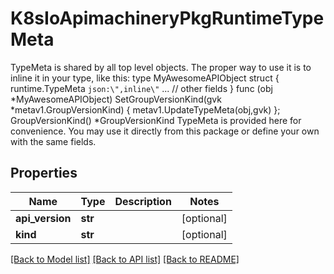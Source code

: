 # K8sIoApimachineryPkgRuntimeTypeMeta

TypeMeta is shared by all top level objects. The proper way to use it is to inline it in your type, like this:   type MyAwesomeAPIObject struct {       runtime.TypeMeta    `json:\",inline\"`       ... // other fields  }  func (obj *MyAwesomeAPIObject) SetGroupVersionKind(gvk *metav1.GroupVersionKind) { metav1.UpdateTypeMeta(obj,gvk) }; GroupVersionKind() *GroupVersionKind  TypeMeta is provided here for convenience. You may use it directly from this package or define your own with the same fields.

## Properties
Name | Type | Description | Notes
------------ | ------------- | ------------- | -------------
**api_version** | **str** |  | [optional] 
**kind** | **str** |  | [optional] 

[[Back to Model list]](../README.md#documentation-for-models) [[Back to API list]](../README.md#documentation-for-api-endpoints) [[Back to README]](../README.md)


